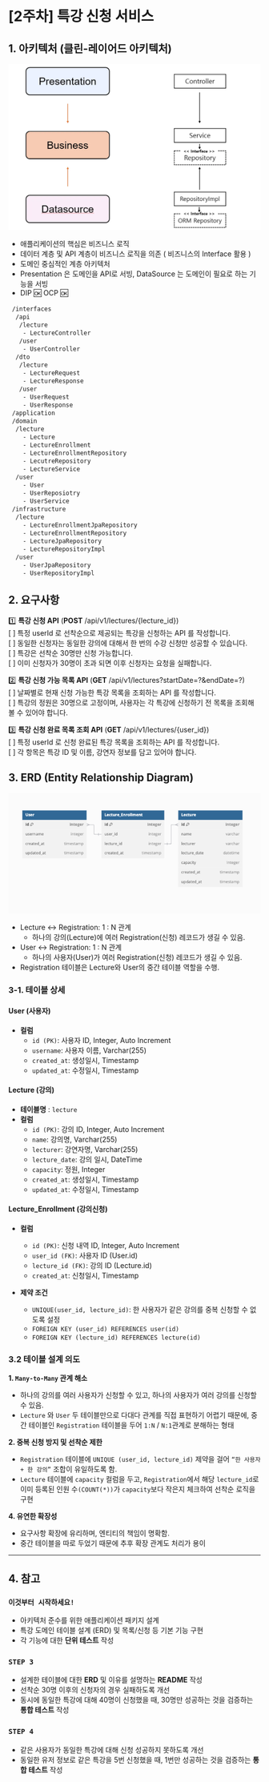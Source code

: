 # [2주차] 특강 신청 서비스 

## 1. 아키텍처 (클린-레이어드 아키텍처)
![architecture.png](src/main/java/com/example/hhplus_lecture/support/asset/architecture.png)
- 애플리케이션의 핵심은 비즈니스 로직
- 데이터 계층 및 API 계층이 비즈니스 로직을 의존 ( 비즈니스의 Interface 활용 )
- 도메인 중심적인 계층 아키텍처
- Presentation 은 도메인을 API로 서빙, DataSource 는 도메인이 필요로 하는 기능을 서빙
- DIP 🆗 OCP 🆗

```
 /interfaces
  /api
   /lecture
    - LectureController
   /user
    - UserController
  /dto
   /lecture
    - LectureRequest
    - LectureResponse
   /user
    - UserRequest
    - UserResponse
 /application
 /domain
  /lecture
    - Lecture
    - LectureEnrollment
    - LectureEnrollmentRepository
    - LecutreRepository
    - LectureService
  /user
    - User
    - UserReposiotry
    - UserService
 /infrastructure
  /lecture
    - LectureEnrollmentJpaRepository
    - LectureEnrollmentRepository
    - LectureJpaRepository
    - LectureRepositoryImpl
  /user
    - UserJpaRepository
    - UserRepositoryImpl
```

## 2. 요구사항
1️⃣ **특강 신청 API** (**POST** /api/v1/lectures/{lecture_id})   
[ ] 특정 userId 로 선착순으로 제공되는 특강을 신청하는 API 를 작성합니다.  
[ ] 동일한 신청자는 동일한 강의에 대해서 한 번의 수강 신청만 성공할 수 있습니다.  
[ ] 특강은 선착순 30명만 신청 가능합니다.  
[ ] 이미 신청자가 30명이 초과 되면 이후 신청자는 요청을 실패합니다.  

2️⃣ **특강 신청 가능 목록 API** (**GET** /api/v1/lectures?startDate=?&endDate=?)  
[ ] 날짜별로 현재 신청 가능한 특강 목록을 조회하는 API 를 작성합니다.  
[ ] 특강의 정원은 30명으로 고정이며, 사용자는 각 특강에 신청하기 전 목록을 조회해 볼 수 있어야 합니다.

3️⃣ **특강 신청 완료 목록 조회 API** (**GET** /api/v1/lectures/{user_id})  
[ ] 특정 userId 로 신청 완료된 특강 목록을 조회하는 API 를 작성합니다.   
[ ] 각 항목은 특강 ID 및 이름, 강연자 정보를 담고 있어야 합니다.  

## 3. ERD (Entity Relationship Diagram)
![erd.png](src/main/java/com/example/hhplus_lecture/support/asset/erd.png)
- Lecture ↔ Registration: 1 : N 관계
    - 하나의 강의(Lecture)에 여러 Registration(신청) 레코드가 생길 수 있음.
- User ↔ Registration: 1 : N 관계
    - 하나의 사용자(User)가 여러 Registration(신청) 레코드가 생길 수 있음.
- Registration 테이블은 Lecture와 User의 중간 테이블 역할을 수행.

### 3-1. 테이블 상세
#### User (사용자)
- **컬럼**
    - `id (PK)`: 사용자 ID, Integer, Auto Increment
    - `username`: 사용자 이름, Varchar(255)
    - `created_at`: 생성일시, Timestamp
    - `updated_at`: 수정일시, Timestamp

#### Lecture (강의)
- **테이블명** : `lecture`
- **컬럼**
  - `id (PK)`: 강의 ID, Integer, Auto Increment
  - `name`: 강의명, Varchar(255)
  - `lecturer`: 강연자명, Varchar(255)
  - `lecture_date`: 강의 일시, DateTime
  - `capacity`: 정원, Integer
  - `created_at`: 생성일시, Timestamp
  - `updated_at`: 수정일시, Timestamp

#### Lecture_Enrollment (강의신청)
- **컬럼**
  - `id (PK)`: 신청 내역 ID, Integer, Auto Increment
  - `user_id (FK)`: 사용자 ID (User.id)
  - `lecture_id (FK)`: 강의 ID (Lecture.id)
  - `created_at`: 신청일시, Timestamp 

- **제약 조건**  
  - `UNIQUE(user_id, lecture_id)`: 한 사용자가 같은 강의를 중복 신청할 수 없도록 설정
  - `FOREIGN KEY (user_id) REFERENCES user(id)`
  - `FOREIGN KEY (lecture_id) REFERENCES lecture(id)`

### 3.2 테이블 설계 의도
**1. `Many-to-Many` 관계 해소**
- 하나의 강의를 여러 사용자가 신청할 수 있고, 하나의 사용자가 여러 강의를 신청할 수 있음.
- `Lecture` 와 `User` 두 테이블만으로 다대다 관계를 직접 표현하기 어렵기 때문에, 
중간 테이블인 `Registration` 테이블을 두어 `1:N` / `N:1`관계로 분해하는 형태  

**2. 중복 신청 방지 및 선착순 제한**
- `Registration` 테이블에 `UNIQUE (user_id, lecture_id)` 제약을 걸어 `“한 사용자 + 한 강의”` 조합이 유일하도록 함.
- `Lecture` 테이블에 `capacity` 컬럼을 두고, `Registration`에서 해당 `lecture_id`로 
이미 등록된 인원 수`(COUNT(*))`가 `capacity`보다 작은지 체크하여 선착순 로직을 구현

**4. 유연한 확장성**  
- 요구사항 확장에 유리하며, 엔티티의 책임이 명확함.  
- 중간 테이블을 따로 두었기 때문에 추후 확장 관계도 처리가 용이

---
## 4. 참고
### **`이것부터 시작하세요!`**
- 아키텍처 준수를 위한 애플리케이션 패키지 설계
- 특강 도메인 테이블 설계 (ERD) 및 목록/신청 등 기본 기능 구현
- 각 기능에 대한 **단위 테스트** 작성

### **`STEP 3`**
- 설계한 테이블에 대한 **ERD** 및 이유를 설명하는 **README** 작성
- 선착순 30명 이후의 신청자의 경우 실패하도록 개선
- 동시에 동일한 특강에 대해 40명이 신청했을 때, 30명만 성공하는 것을 검증하는 **통합 테스트** 작성

### **`STEP 4`**
- 같은 사용자가 동일한 특강에 대해 신청 성공하지 못하도록 개선
- 동일한 유저 정보로 같은 특강을 5번 신청했을 때, 1번만 성공하는 것을 검증하는 **통합 테스트** 작성


